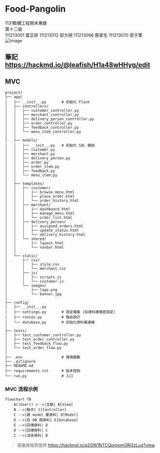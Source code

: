 # Food-Pangolin
1131軟體工程期末專題  
第十二組  
111213001 葉芷妤 111213012 郭方朔 111213066 蔡家生 111213070 郭于擎  
![image](https://github.com/user-attachments/assets/31998aed-5cc6-4f74-ac08-30b59605d47f)
## 筆記 https://hackmd.io/@leafish/H1a48wHHyg/edit

## MVC
```
project/
├── app/
│   ├── __init__.py       # 初始化 Flask
│   ├── controllers/
│   │   ├── customer_controller.py
│   │   ├── merchant_controller.py
│   │   ├── delivery_person_controller.py
│   │   ├── order_controller.py
│   │   ├── feedback_controller.py
│   │   └── menu_item_controller.py
│   │
│   ├── models/
│   │   ├── __init__.py   # 初始化 SQL 模組
│   │   ├── customer.py
│   │   ├── merchant.py
│   │   ├── delivery_person.py
│   │   ├── order.py
│   │   ├── order_item.py
│   │   ├── feedback.py
│   │   └── menu_item.py
│   │
│   ├── templates/
│   │   ├── customer/
│   │   │   ├── browse_menu.html
│   │   │   ├── place_order.html
│   │   │   └── order_history.html
│   │   ├── merchant/
│   │   │   ├── dashboard.html
│   │   │   ├── manage_menu.html
│   │   │   └── order_list.html
│   │   ├── delivery_person/
│   │   │   ├── assigned_orders.html
│   │   │   ├── update_status.html
│   │   │   └── delivery_history.html
│   │   └── shared/
│   │       ├── layout.html
│   │       └── navbar.html
│   │
│   └── static/
│       ├── css/
│       │   ├── style.css
│       │   └── merchant.css
│       ├── js/
│       │   ├── scripts.js
│       │   └── customer.js
│       └── images/
│           ├── logo.png
│           └── banner.jpg
│
├── config/
│   ├── __init__.py
│   ├── settings.py       # 設定檔案 (如資料庫帳密設定)
│   ├── routes.py         # 路由設計
│   └── database.py       # 初始化資料庫連線
│
├── tests/
│   ├── test_customer_controller.py
│   ├── test_order_controller.py
│   ├── test_feedback_flow.py
│   └── test_order_flow.py
│
├── .env                  # 環境變數
├── .gitignore
├── README.md
├── requirements.txt      # 版本控制
└── run.py                # 入口
```
### MVC 流程示例
```mermaid
flowchart TB
    A((User)) <-->|互動| B[View]
    B -->|動作| C[Controller]
    C -->|跟 model 要資料| D[Model]
    D -->|從 DB 調資料| E[Database]
    E -->|回傳資料| D
    D -->|回傳資料| C
    C -->|渲染資料| B
```
> 感謝吳楷賀提供 https://hackmd.io/q2GW1NTCQpmxmj3Rl3zLug?view
